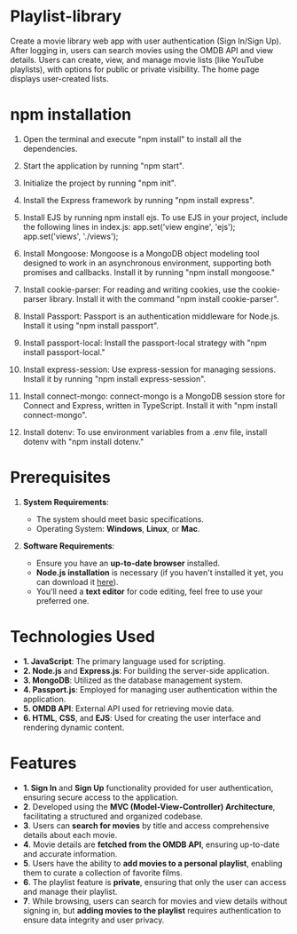 # Playlist-library
Create a movie library web app with user authentication (Sign In/Sign Up). After logging in, users can search movies using the OMDB API and view details. Users can create, view, and manage movie lists (like YouTube playlists), with options for public or private visibility. The home page displays user-created lists.
# npm installation
1. Open the terminal and execute "npm install" to install all the dependencies.
   
2. Start the application by running "npm start".
   
3. Initialize the project by running "npm init".
   
5. Install the Express framework by running "npm install express".
   
6. Install EJS by running npm install ejs.
   To use EJS in your project, include the following lines in index.js:
   app.set('view engine', 'ejs');
   app.set('views', './views');
   
7. Install Mongoose: Mongoose is a MongoDB object modeling tool designed to work in an asynchronous environment, supporting both promises and callbacks. Install it by running "npm install mongoose."

8. Install cookie-parser: For reading and writing cookies, use the cookie-parser library. Install it with the command "npm install cookie-parser".

9. Install Passport: Passport is an authentication middleware for Node.js. Install it using "npm install passport".

10. Install passport-local: Install the passport-local strategy with "npm install passport-local."

11. Install express-session: Use express-session for managing sessions. Install it by running "npm install express-session".

12. Install connect-mongo: connect-mongo is a MongoDB session store for Connect and Express, written in TypeScript. Install it with "npm install connect-mongo".

13. Install dotenv: To use environment variables from a .env file, install dotenv with "npm install dotenv."

# Prerequisites

1. **System Requirements**:
   - The system should meet basic specifications.
   - Operating System: **Windows**, **Linux**, or **Mac**.

2. **Software Requirements**:
   - Ensure you have an **up-to-date browser** installed.
   - **Node.js installation** is necessary (if you haven't installed it yet, you can download it [here](https://nodejs.org/)).
   - You'll need a **text editor** for code editing, feel free to use your preferred one.

# Technologies Used

- **1. JavaScript**: The primary language used for scripting.
- **2. Node.js** and **Express.js**: For building the server-side application.
- **3. MongoDB**: Utilized as the database management system.
- **4. Passport.js**: Employed for managing user authentication within the application.
- **5. OMDB API**: External API used for retrieving movie data.
- **6. HTML**, **CSS**, and **EJS**: Used for creating the user interface and rendering dynamic content.

# Features
- **1. Sign In** and **Sign Up** functionality provided for user authentication, ensuring secure access to the application.
- **2**. Developed using the **MVC (Model-View-Controller) Architecture**, facilitating a structured and organized codebase.
- **3**. Users can **search for movies** by title and access comprehensive details about each movie.
- **4**. Movie details are **fetched from the OMDB API**, ensuring up-to-date and accurate information.
- **5**. Users have the ability to **add movies to a personal playlist**, enabling them to curate a collection of favorite films.
- **6**. The playlist feature is **private**, ensuring that only the user can access and manage their playlist.
- **7**. While browsing, users can search for movies and view details without signing in, but **adding movies to the playlist** requires authentication to ensure data integrity and user privacy.
